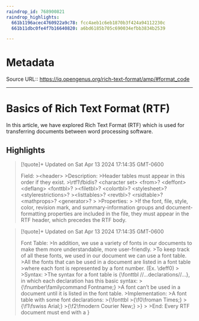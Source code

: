 ```yaml
---
raindrop_id: 768900821
raindrop_highlights:
  661b1196acec4760922a9c78: fcc4aeb1c6eb1870b3f424a94112230c
  661b11dbc0fe4f7b16640820: a6bd6185b705c690034efbb3834b2539

---
```


# Metadata
Source URL:: https://iq.opengenus.org/rich-text-format/amp/#format_code


---
# Basics of Rich Text Format (RTF)

In this article, we have explored Rich Text Format (RTF) which is used for transferring documents between word processing software.

## Highlights

> [!quote]+ Updated on Sat Apr 13 2024 17:14:35 GMT-0600
>
> Field:
&gt;&lt;header&gt;
&gt;Description:
&gt;Header tables must appear in this order if they exist.
&gt;&#92;rtf1&#92;fbidis? &lt;character set&gt; &lt;from&gt;? &lt;deffont&gt; &lt;deflang&gt; &lt;fonttbl&gt;? 
&gt;&lt;filetbl&gt;? &lt;colortbl&gt;? &lt;stylesheet&gt;? &lt;stylerestrictions&gt;? 
&gt;&lt;listtables&gt;? &lt;revtbl&gt;? &lt;rsidtable&gt;? &lt;mathprops&gt;? &lt;generator&gt;?
&gt;
&gt;Properties:
&gt;
&gt;If the font, file, style, color, revision mark, and summary-information groups and document-formatting properties are included in the file, they must appear in the RTF header, which precedes the RTF body.

> [!quote]+ Updated on Sat Apr 13 2024 17:14:35 GMT-0600
>
> Font Table:
&gt;In addition, we use a variety of fonts in our documents to make them more understandable, more user-friendly.
&gt;To keep track of all these fonts, we used in our document we can use a font table.
&gt;All the fonts that can be used in a document are listed in a font table 
&gt;where each font is represented by a font number. (Ex. &#92;deff0)
&gt;
&gt;Syntax:
&gt;The syntax for a font table is {&#92;fonttbl //…declarations//…}, in which each declaration has this basic syntax:
&gt;{&#92;fnumber&#92;familycommand Fontname;}
&gt;A font can’t be used in a document until it is listed in the font table.
&gt;Implementation:
&gt;A font table with some font declarations:
&gt;{&#92;fonttbl
&gt;{&#92;f0&#92;froman Times;}
&gt;{&#92;f1&#92;fswiss Arial;}
&gt;{&#92;f2&#92;fmodern Courier New;}
&gt;}
&gt;
&gt;End: Every RTF document must end with a }
